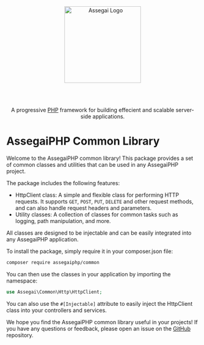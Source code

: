 <div align="center" style="padding-bottom: 48px">
    <a href="https://assegaiphp.com/" target="blank"><img src="https://assegaiphp.com/images/logos/logo-cropped.png" width="200" alt="Assegai Logo"></a>
</div>

<p align="center">A progressive <a href="https://php.net">PHP</a> framework for building effecient and scalable server-side applications.</p>


# AssegaiPHP Common Library

Welcome to the AssegaiPHP common library! This package provides a set of common classes and utilities that can be used in any AssegaiPHP project.

The package includes the following features:

- HttpClient class: A simple and flexible class for performing HTTP requests. It supports `GET`, `POST`, `PUT`, `DELETE` and other request methods, and can also handle request headers and parameters.
- Utility classes: A collection of classes for common tasks such as logging, path manipulation, and more.

All classes are designed to be injectable and can be easily integrated into any AssegaiPHP application.

To install the package, simply require it in your composer.json file:

```BASH
composer require assegaiphp/common
```

You can then use the classes in your application by importing the namespace:

```PHP
use Assegai\Common\Http\HttpClient;
```

You can also use the `#[Injectable]` attribute to easily inject the HttpClient class into your controllers and services.

We hope you find the AssegaiPHP common library useful in your projects! If you have any questions or feedback, please open an issue on the [GitHub] repository.

[GitHub]: https://github.com/assegaiphp/common
